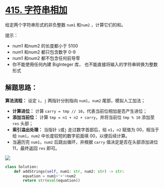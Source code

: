 # [415. 字符串相加](https://leetcode-cn.com/problems/add-strings/)

给定两个字符串形式的非负整数 `num1` 和`num2` ，计算它们的和。

 

提示：

- num1 和num2 的长度都小于 5100
- num1 和num2 都只包含数字 0-9
- num1 和num2 都不包含任何前导零
- 你不能使用任何內建 BigInteger 库， 也不能直接将输入的字符串转换为整数形式



## 解题思路：

**算法流程：** 设定 `i`，`j` 两指针分别指向 `num1`，`num2` 尾部，模拟人工加法；

- **计算进位：** 计算 `carry = tmp // 10`，代表当前位相加是否产生进位；
- **添加当前位：** 计算 `tmp = n1 + n2 + carry`，并将当前位 `tmp % 10` 添加至 `res` 头部；
- **索引溢出处理：** 当指针 `i`或`j` 走过数字首部后，给 `n1`，`n2` 赋值为 00，相当于给 `num1`，`num2` 中长度较短的数字前面填 00，以便后续计算。
- 当遍历完 `num1`，`num2` 后跳出循环，并根据 `carry` 值决定是否在头部添加进位 11，最终返回 `res` 即可。

![](https://pic.leetcode-cn.com/ae367453af71c81803a1e9beee90495a19a406eacbb33f532acdf241f5297fed-Picture1.png)

```python
class Solution:
    def addStrings(self, num1: str, num2: str) -> str:
        equation = num1+'+'+num2
        return str(eval(equation))
```

